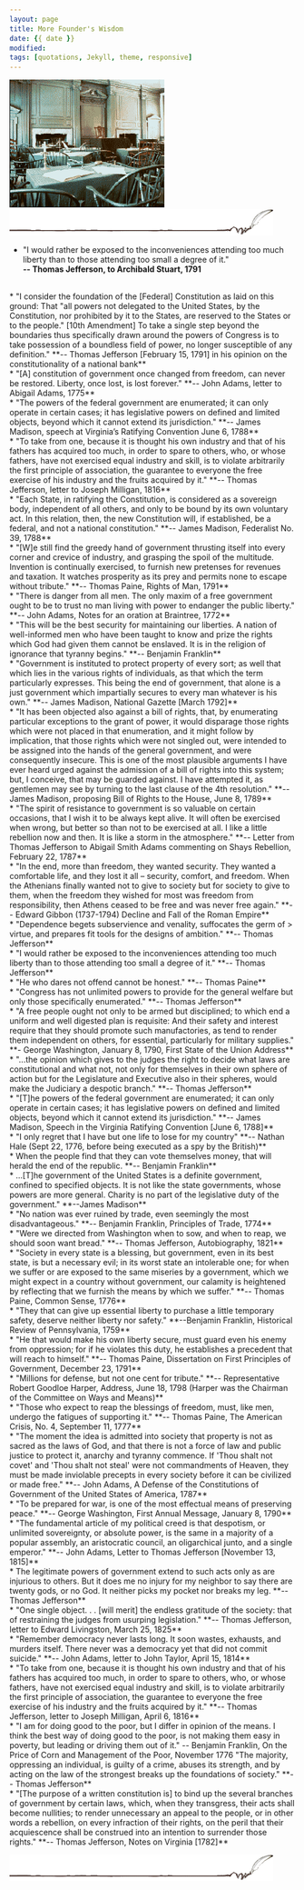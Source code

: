 ```yaml
---
layout: page
title: More Founder's Wisdom
date: {{ date }}
modified:
tags: [quotations, Jekyll, theme, responsive]
---
```

![Independence Hall](../images/indhall.gif "Independence Hall")  
![quill](../images/quill.gif "Quill Image")  

* "I would rather be exposed to the inconveniences attending too much liberty than to those attending too small a degree of it."  
**-- Thomas Jefferson, to Archibald Stuart, 1791**  
<br>  
* "I consider the foundation of the [Federal] Constitution as laid on this ground: That "all powers not delegated to the United States, by the Constitution, nor prohibited by it to the States, are reserved to the States or to the people." [10th Amendment] To take a single step beyond the boundaries thus specifically drawn around the powers of Congress is to take possession of a boundless field of power, no longer susceptible of any definition."  
**-- Thomas Jefferson [February 15, 1791] in his opinion on the constitutionality of a national bank**  
<br>  
* "[A] constitution of government once changed from freedom, can never be restored. Liberty, once lost, is lost forever."  
**-- John Adams, letter to Abigail Adams, 1775**  
<br>  
* "The powers of the federal government are enumerated; it can only operate in certain cases; it has legislative powers on defined and limited objects, beyond which it cannot extend its jurisdiction."  
**-- James Madison, speech at Virginia’s Ratifying Convention June 6, 1788**  
<br>  
* "To take from one, because it is thought his own industry and that of his fathers has acquired too much, in order to spare to others, who, or whose fathers, have not exercised equal industry and skill, is to violate arbitrarily the first principle of association, the guarantee to everyone the free exercise of his industry and the fruits acquired by it."  
**-- Thomas Jefferson, letter to Joseph Milligan, 1816**  
<br>  
* "Each State, in ratifying the Constitution, is considered as a sovereign body, independent of all others, and only to be bound by its own voluntary act. In this relation, then, the new Constitution will, if established, be a federal, and not a national constitution."  
**-- James Madison, Federalist No. 39, 1788**  
<br>  
* "[W]e still find the greedy hand of government thrusting itself into every corner and crevice of industry, and grasping the spoil of the multitude. Invention is continually exercised, to furnish new pretenses for revenues and taxation. It watches prosperity as its prey and permits none to escape without tribute."  
**-- Thomas Paine, Rights of Man, 1791**  
<br>  
* "There is danger from all men. The only maxim of a free government ought to be to trust no man living with power to endanger the public liberty."  
**-- John Adams, Notes for an oration at Braintree, 1772**  
<br>  
* "This will be the best security for maintaining our liberties. A nation of well-informed men who have been taught to know and prize the rights which God had given them cannot be enslaved. It is in the religion of ignorance that tyranny begins."  
**-- Benjamin Franklin**  
<br>  
* "Government is instituted to protect property of every sort; as well that which lies in the various rights of individuals, as that which the term particularly expresses. This being the end of government, that alone is a just government which impartially secures to every man whatever is his own."  
**-- James Madison, National Gazette [March 1792]**  
<br>  
* "It has been objected also against a bill of rights, that, by enumerating particular exceptions to the grant of power, it would disparage those rights which were not placed in that enumeration, and it might follow by implication, that those rights which were not singled out, were intended to be assigned into the hands of the general government, and were consequently insecure. This is one of the most plausible arguments I have ever heard urged against the admission of a bill of rights into this system; but, I conceive, that may be guarded against. I have attempted it, as gentlemen may see by turning to the last clause of the 4th resolution."  
**-- James Madison, proposing Bill of Rights to the House, June 8, 1789**  
<br>  
* "The spirit of resistance to government is so valuable on certain occasions, that I wish it to be always kept alive. It will often be exercised when wrong, but better so than not to be exercised at all. I like a little rebellion now and then. It is like a storm in the atmosphere."  
**-- Letter from Thomas Jefferson to Abigail Smith Adams commenting on Shays Rebellion, February 22, 1787**  
<br>  
* "In the end, more than freedom, they wanted security. They wanted a comfortable life, and they lost it all – security, comfort, and freedom. When the Athenians finally wanted not to give to society but for society to give to them, when the freedom they wished for most was freedom from responsibility, then Athens ceased to be free and was never free again."  
**-- Edward Gibbon (1737-1794) Decline and Fall of the Roman Empire**  
<br>   
* "Dependence begets subservience and venality, suffocates the germ of > virtue, and prepares fit tools for the designs of ambition."  
**-- Thomas Jefferson**  
<br>  
* "I would rather be exposed to the inconveniences attending too much liberty than to those attending too small a degree of it."  
**-- Thomas Jefferson**  
<br>  
* "He who dares not offend cannot be honest."  
**-- Thomas Paine**  
<br>  
* "Congress has not unlimited powers to provide for the general welfare but only those specifically enumerated."  
**-- Thomas Jefferson**  
<br>  
* "A free people ought not only to be armed but disciplined; to which end a uniform and well digested plan is requisite: And their safety and interest require that they should promote such manufactories, as tend to render them independent on others, for essential, particularly for military supplies."  
**- George Washington, January 8, 1790, First State of the Union Address**  
<br>  
* "...the opinion which gives to the judges the right to decide what laws are constitutional and what not, not only for themselves in their own sphere of action but for the Legislature and Executive also in their spheres, would make the Judiciary a despotic branch."   
**-- Thomas Jefferson**  
<br>  
* "[T]he powers of the federal government are enumerated; it can only operate in certain cases; it has legislative powers on defined and limited objects, beyond which it cannot extend its 
jurisdiction."  
**-- James Madison, Speech in the Virginia Ratifying Convention [June 6, 1788]**  
<br>  
* "I only regret that I have but one life to lose for my country"  
**-- Nathan Hale (Sept 22, 1776, before being executed as a spy by the British)**  
<br>  
* When the people find that they can vote themselves money, that will herald the end of the republic.  
**-- Benjamin Franklin**  
<br>  
* ...[T]he government of the United States is a definite government, confined to specified objects. It is not like the state governments, whose powers are more general. Charity is no part of the legislative duty of the government."  
**--James Madison**  
<br>  
* "No nation was ever ruined by trade, even seemingly the most disadvantageous."  
**-- Benjamin Franklin, Principles of Trade, 1774**  
<br>  
* "Were we directed from Washington when to sow, and when to reap, we should soon want bread."  
**-- Thomas Jefferson, Autobiography, 1821**  
<br>  
* "Society in every state is a blessing, but government, even in its best state, is but a necessary evil; in its worst state an intolerable one; for when we suffer or are exposed to the same miseries by a government, which we might expect in a country without government, our calamity is heightened by reflecting that we furnish the means by which we suffer."   
**-- Thomas Paine, Common Sense, 1776**  
<br>  
* "They that can give up essential liberty to purchase a little temporary safety, deserve neither liberty nor safety."  
**--Benjamin Franklin, Historical Review of Pennsylvania, 1759**  
<br>  
* "He that would make his own liberty secure, must guard even his enemy from oppression; for if he violates this duty, he establishes a precedent that will reach to himself."  
**-- Thomas Paine, Dissertation on First Principles of Government, December 23, 1791**  
<br>  
* "Millions for defense, but not one cent for tribute."  
**-- Representative Robert Goodloe Harper, Address, June 18, 1798 (Harper was the Chairman of the Committee on Ways and Means)**  
<br>  
* "Those who expect to reap the blessings of freedom, must, like men, undergo the fatigues of supporting it."  
**-- Thomas Paine, The American Crisis, No. 4, September 11, 1777**  
<br>  
* "The moment the idea is admitted into society that property is not as sacred as the laws of God, and that there is not a force of law and public justice to protect it, anarchy and tyranny commence. If 'Thou shalt not covet' and 'Thou shalt not steal' were not commandments of Heaven, they must be made inviolable precepts in every society before it can be civilized or made free."  
**-- John Adams, A Defense of the Constitutions of Government of the United States of America, 1787**  
<br>  
* "To be prepared for war, is one of the most effectual means of preserving peace."  
**-- George Washington, First Annual Message, January 8, 1790**  
<br>  
* "The fundamental article of my political creed is that despotism, or unlimited sovereignty, or absolute power, is the same in a majority of a popular assembly, an aristocratic council, an oligarchical junto, and a single emperor."  
**-- John Adams, Letter to Thomas Jefferson [November 13, 1815]**  
<br>  
* The legitimate powers of government extend to such acts only as are injurious to others. But it does me no injury for my neighbor to say there are twenty gods, or no God. It neither picks my pocket nor breaks my leg.   
**-- Thomas Jefferson**  
<br>  
* "One single object. . . [will merit] the endless gratitude of the society: that of restraining the judges from usurping legislation."  
**-- Thomas Jefferson, letter to Edward Livingston, March 25, 1825**  
<br>  
* "Remember democracy never lasts long. It soon wastes, exhausts, and murders itself. There never was a democracy yet that did not commit suicide."  
**-- John Adams, letter to John Taylor, April 15, 1814**  
<br>  
* "To take from one, because it is thought his own industry and that of his fathers has acquired too much, in order to spare to others, who, or whose fathers, have not exercised equal industry and skill, is to violate arbitrarily the first principle of association, the guarantee to everyone the free exercise of his industry and the fruits acquired by it."  
**-- Thomas Jefferson, letter to Joseph Milligan, April 6, 1816**  
<br>  
* "I am for doing good to the poor, but I differ in opinion of the means. I think the best way of doing good to the poor, is not making them easy in poverty, but leading or driving them out of it." 
-- Benjamin Franklin, On the Price of Corn and Management of the Poor, November 1776
"The majority, oppressing an individual, is guilty of a crime, abuses its strength, and by acting on the law of the strongest breaks up the foundations of society."  
**-- Thomas Jefferson**  
<br>  
* "[The purpose of a written constitution is] to bind up the several branches of government by certain laws, which, when they transgress, their acts shall become nullities; to render unnecessary an appeal to the people, or in other words a rebellion, on every infraction of their rights, on the peril that their acquiescence shall be construed into an intention to surrender those rights."  
**-- Thomas Jefferson, Notes on Virginia [1782]**  

![quill](../images/quill.gif "Quill Image")    